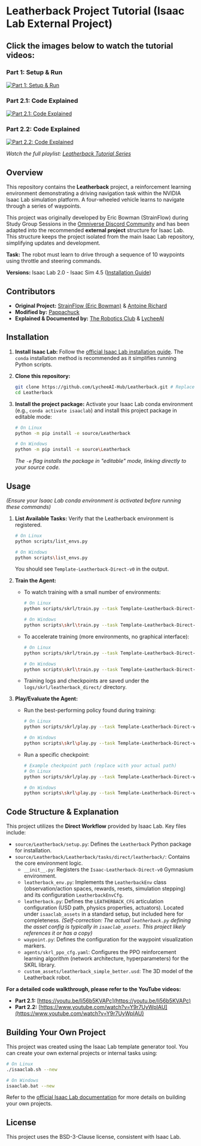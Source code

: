 # Leatherback Project Tutorial (Isaac Lab External Project)

## Click the images below to watch the tutorial videos:

### Part 1: Setup & Run
[![Part 1: Setup & Run](https://img.youtube.com/vi/bzHtZseHb34/0.jpg)](https://www.youtube.com/watch?v=bzHtZseHb34)

### Part 2.1: Code Explained
[![Part 2.1: Code Explained](https://img.youtube.com/vi/li56b5KVAPc/0.jpg)](https://www.youtube.com/watch?v=li56b5KVAPc)

### Part 2.2: Code Explained
[![Part 2.2: Code Explained](https://img.youtube.com/vi/Y9r7UyWpIAU/0.jpg)](https://www.youtube.com/watch?v=Y9r7UyWpIAU)

*Watch the full playlist: [Leatherback Tutorial Series](https://www.youtube.com/watch?v=bzHtZseHb34&list=PLQQ577DOyRN8jR7xs73WNDy98q05ElidM)*

## Overview

This repository contains the **Leatherback** project, a reinforcement learning environment demonstrating a driving navigation task within the NVIDIA Isaac Lab simulation platform. A four-wheeled vehicle learns to navigate through a series of waypoints.

This project was originally developed by Eric Bowman (StrainFlow) during Study Group Sessions in the [Omniverse Discord Community](https://discord.com/channels/827959428476174346/833873440418431017) and has been adapted into the recommended **external project** structure for Isaac Lab. This structure keeps the project isolated from the main Isaac Lab repository, simplifying updates and development.

**Task:** The robot must learn to drive through a sequence of 10 waypoints using throttle and steering commands.

**Versions:** Isaac Lab 2.0 - Isaac Sim 4.5 ([Installation Guide](https://isaac-sim.github.io/IsaacLab/main/source/setup/installation/index.html))

## Contributors

- **Original Project:** [StrainFlow (Eric Bowman)](https://www.linkedin.com/in/strainflow/) & [Antoine Richard](https://github.com/AntoineRichard/)
- **Modified by:** [Pappachuck](https://www.linkedin.com/in/renan-monteiro-barbosa/)
- **Explained & Documented by:** [The Robotics Club](https://www.youtube.com/@madeautonomous) & [LycheeAI](https://www.youtube.com/@LycheeAI)

## Installation

1.  **Install Isaac Lab:** Follow the [official Isaac Lab installation guide](https://isaac-sim.github.io/IsaacLab/main/source/setup/installation/index.html). The `conda` installation method is recommended as it simplifies running Python scripts.

2.  **Clone this repository:**
    ```bash
    git clone https://github.com/LycheeAI-Hub/Leatherback.git # Replace with your repo URL if different
    cd Leatherback
    ```

3.  **Install the project package:** Activate your Isaac Lab conda environment (e.g., `conda activate isaaclab`) and install this project package in editable mode:
    ```bash
    # On Linux
    python -m pip install -e source/Leatherback

    # On Windows
    python -m pip install -e source\Leatherback
    ```
    *The `-e` flag installs the package in "editable" mode, linking directly to your source code.*

## Usage

*(Ensure your Isaac Lab conda environment is activated before running these commands)*

1.  **List Available Tasks:** Verify that the Leatherback environment is registered.
    ```bash
    # On Linux
    python scripts/list_envs.py

    # On Windows
    python scripts\list_envs.py
    ```
    You should see `Template-Leatherback-Direct-v0` in the output.

2.  **Train the Agent:**
    *   To watch training with a small number of environments:
        ```bash
        # On Linux
        python scripts/skrl/train.py --task Template-Leatherback-Direct-v0 --num_envs 32

        # On Windows
        python scripts\skrl\train.py --task Template-Leatherback-Direct-v0 --num_envs 32
        ```
    *   To accelerate training (more environments, no graphical interface):
        ```bash
        # On Linux
        python scripts/skrl/train.py --task Template-Leatherback-Direct-v0 --num_envs 4096 --headless

        # On Windows
        python scripts\skrl\train.py --task Template-Leatherback-Direct-v0 --num_envs 4096 --headless
        ```
    *   Training logs and checkpoints are saved under the `logs/skrl/leatherback_direct/` directory.

3.  **Play/Evaluate the Agent:**
    *   Run the best-performing policy found during training:
        ```bash
        # On Linux
        python scripts/skrl/play.py --task Template-Leatherback-Direct-v0 --num_envs 32

        # On Windows
        python scripts\skrl\play.py --task Template-Leatherback-Direct-v0 --num_envs 32
        ```
    *   Run a specific checkpoint:
        ```bash
        # Example checkpoint path (replace with your actual path)
        # On Linux
        python scripts/skrl/play.py --task Template-Leatherback-Direct-v0 --checkpoint logs/skrl/leatherback_direct/<YOUR_RUN_DIR>/checkpoints/agent_<STEP>.pt

        # On Windows
        python scripts\skrl\play.py --task Template-Leatherback-Direct-v0 --checkpoint logs\skrl\leatherback_direct\<YOUR_RUN_DIR>\checkpoints\agent_<STEP>.pt
        ```

## Code Structure & Explanation

This project utilizes the **Direct Workflow** provided by Isaac Lab. Key files include:

-   `source/Leatherback/setup.py`: Defines the `Leatherback` Python package for installation.
-   `source/Leatherback/Leatherback/tasks/direct/leatherback/`: Contains the core environment logic.
    -   `__init__.py`: Registers the `Isaac-Leatherback-Direct-v0` Gymnasium environment.
    -   `leatherback_env.py`: Implements the `LeatherbackEnv` class (observation/action spaces, rewards, resets, simulation stepping) and its configuration `LeatherbackEnvCfg`.
    -   `leatherback.py`: Defines the `LEATHERBACK_CFG` articulation configuration (USD path, physics properties, actuators). Located under `isaaclab_assets` in a standard setup, but included here for completeness. *(Self-correction: The actual `leatherback.py` defining the asset config is typically in `isaaclab_assets`. This project likely references it or has a copy)*
    -   `waypoint.py`: Defines the configuration for the waypoint visualization markers.
    -   `agents/skrl_ppo_cfg.yaml`: Configures the PPO reinforcement learning algorithm (network architecture, hyperparameters) for the SKRL library.
    -   `custom_assets/leatherback_simple_better.usd`: The 3D model of the Leatherback robot.

**For a detailed code walkthrough, please refer to the YouTube videos:**

-   **Part 2.1:** [https://youtu.be/li56b5KVAPc](https://youtu.be/li56b5KVAPc)
-   **Part 2.2:** [https://www.youtube.com/watch?v=Y9r7UyWpIAU](https://www.youtube.com/watch?v=Y9r7UyWpIAU)

## Building Your Own Project

This project was created using the Isaac Lab template generator tool. You can create your own external projects or internal tasks using:

```bash
# On Linux
./isaaclab.sh --new

# On Windows
isaaclab.bat --new
```

Refer to the [official Isaac Lab documentation](https://isaac-sim.github.io/IsaacLab/main/source/workflows/template/index.html) for more details on building your own projects.

## License

This project uses the BSD-3-Clause license, consistent with Isaac Lab.